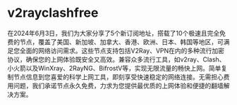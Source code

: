 # v2rayclashfree
在2024年6月3日，我们为大家分享了5个新订阅地址，搭载了10个极速且完全免费的节点，覆盖了美国、新加坡、加拿大、香港、欧洲、日本、韩国等地区，可满足您全面的网络访问需求。这些节点支持包括V2Ray、VPN在内的多种流行加密协议，确保您的上网体验既安全又高效。兼容众多流行工具，如v2ray、Clash、小火箭以及WinXray、2RayNG、BifrostV等，实现无限流量的畅快上网。简单复制节点信息到您喜爱的科学上网工具，即刻享受快速稳定的网络连接。无需担心费用问题，我们承诺节点永久免费，力求为您提供最优质的上网体验和便捷的翻墙解决方案。
